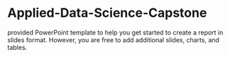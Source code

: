 # Applied-Data-Science-Capstone
provided PowerPoint template to help you get started to create a report in slides format. However, you are free to add additional slides, charts, and tables.
